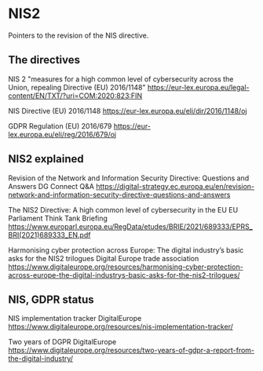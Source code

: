 # NIS2

Pointers to the revision of the NIS directive.


## The directives

NIS 2
"measures for a high common level of cybersecurity across the Union, repealing Directive (EU) 2016/1148"
https://eur-lex.europa.eu/legal-content/EN/TXT/?uri=COM:2020:823:FIN

NIS 
Directive (EU) 2016/1148
https://eur-lex.europa.eu/eli/dir/2016/1148/oj

GDPR
Regulation (EU) 2016/679
https://eur-lex.europa.eu/eli/reg/2016/679/oj


## NIS2 explained

Revision of the Network and Information Security Directive: Questions and Answers
DG Connect Q&A
https://digital-strategy.ec.europa.eu/en/revision-network-and-information-security-directive-questions-and-answers


The NIS2 Directive: A high common level of cybersecurity in the EU
EU Parliament Think Tank Briefing
https://www.europarl.europa.eu/RegData/etudes/BRIE/2021/689333/EPRS_BRI(2021)689333_EN.pdf


Harmonising cyber protection across Europe: The digital industry’s basic asks for the NIS2 trilogues
Digital Europe trade association
https://www.digitaleurope.org/resources/harmonising-cyber-protection-across-europe-the-digital-industrys-basic-asks-for-the-nis2-trilogues/


## NIS, GDPR status

NIS implementation tracker
DigitalEurope
https://www.digitaleurope.org/resources/nis-implementation-tracker/

Two years of DGPR
DigitalEurope
https://www.digitaleurope.org/resources/two-years-of-gdpr-a-report-from-the-digital-industry/

